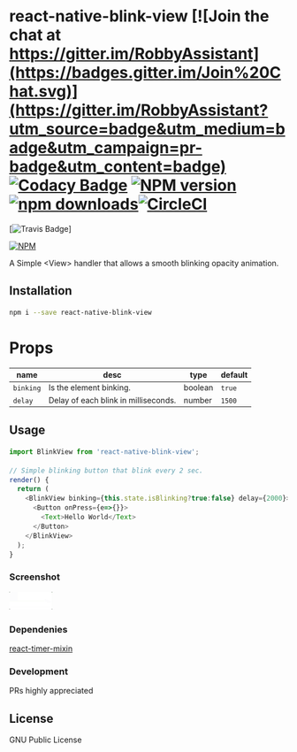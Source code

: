 # react-native-blink-view [![Join the chat at https://gitter.im/RobbyAssistant](https://badges.gitter.im/Join%20Chat.svg)](https://gitter.im/RobbyAssistant?utm_source=badge&utm_medium=badge&utm_campaign=pr-badge&utm_content=badge) [![Codacy Badge](https://api.codacy.com/project/badge/Grade/6e8f99d4499f414b933528a5a7e739b0)](https://www.codacy.com/app/BricePissard/react-native-blink-view?utm_source=github.com&amp;utm_medium=referral&amp;utm_content=BricePissard/react-native-blink-view&amp;utm_campaign=Badge_Grade) [![NPM version](https://badge.fury.io/js/react-native-blink-view.svg)](http://badge.fury.io/js/react-native-blink-view)[![npm downloads](https://img.shields.io/npm/dt/react-native-blink-view.svg?maxAge=2592000)](http://www.npmtrends.com/react-native-blink-view)[![CircleCI](https://circleci.com/gh/BricePissard/react-native-blink-view.svg?style=svg)](https://circleci.com/gh/BricePissard/react-native-blink-view)
[![Travis Badge](https://travis-ci.org/BricePissard/react-native-blink-view.svg?branch=master)]

[![NPM](https://nodei.co/npm/react-native-blink-view.png?downloads=true&downloadRank=true&stars=true)](https://nodei.co/npm/react-native-blink-view/)

A Simple &lt;View> handler that allows a smooth blinking opacity animation.

## Installation
```sh
npm i --save react-native-blink-view
```

# Props
| name | desc | type | default
| --- | --- | --- | --- |
| `binking` | Is the element binking. | boolean | `true`
| `delay` | Delay of each blink in milliseconds.  | number | `1500`


## Usage
```javascript
import BlinkView from 'react-native-blink-view';

// Simple blinking button that blink every 2 sec.
render() {
  return (
    <BlinkView binking={this.state.isBlinking?true:false} delay={2000}>
      <Button onPress={e=>{}}>
        <Text>Hello World</Text>
      </Button>
    </BlinkView>
  );
}
```

### Screenshot
 ![Screenshot of the example](https://github.com/BricePissard/react-native-blink-view/blob/master/assets/img/loop.gif)


### Dependenies
 [react-timer-mixin](https://github.com/reactjs/react-timer-mixin)

### Development
PRs highly appreciated

License
----
GNU Public License
